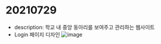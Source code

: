 # 20210729

- description: 학교 내 중앙 동아리를 보여주고 관리하는 웹사이트
- Login 페이지 디자인
  ![image](https://user-images.githubusercontent.com/57670160/127499145-5c8303c9-90ff-4022-b355-bb5c4c30a1da.png)
